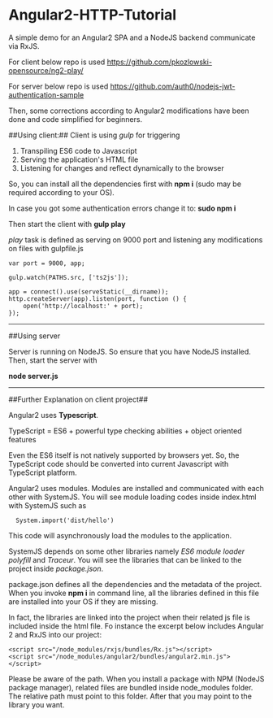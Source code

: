 # Angular2-HTTP-Tutorial
A simple demo for an Angular2 SPA and a NodeJS backend communicate via RxJS.

For client below repo is used
https://github.com/pkozlowski-opensource/ng2-play/

For server below repo is used
https://github.com/auth0/nodejs-jwt-authentication-sample

Then, some corrections according to Angular2 modifications have been done and code simplified for beginners.

##Using client:##
Client is using *gulp* for triggering

 1. Transpiling ES6 code to Javascript
 2. Serving the application's HTML file
 3. Listening for changes and reflect dynamically to the browser

So, you can install all the dependencies first with
**npm i**  (sudo may be required according to your OS).

In case you got some authentication errors change it to:
**sudo npm i**

Then start the client with 
**gulp play**

*play* task is defined as serving on 9000 port and listening any modifications on files with gulpfile.js

    var port = 9000, app;

    gulp.watch(PATHS.src, ['ts2js']);

    app = connect().use(serveStatic(__dirname));
    http.createServer(app).listen(port, function () {
        open('http://localhost:' + port);
    });


----------

##Using server

Server is running on NodeJS. So ensure that you have NodeJS installed.
Then, start the server with

**node server.js**


----------


##Further Explanation on client project##

Angular2 uses **Typescript**. 

TypeScript = ES6 + powerful type checking abilities + object oriented features

Even the ES6 itself is not natively supported by browsers yet. So, the TypeScript code should be converted into current Javascript with TypeScript platform.

Angular2 uses modules. Modules are installed and communicated with each other with SystemJS.
You will see module loading codes inside index.html with SystemJS such as 

      System.import('dist/hello')

This code will asynchronously load the modules to the application.

SystemJS depends on some other libraries namely  *ES6 module loader polyfill* and *Traceur*. You will see the  libraries that can be linked to the project inside *package.json*.

package.json defines all the dependencies and the metadata of the project. When you invoke **npm i** in command line, all the libraries  defined in this file are installed into your OS if they are missing.

In fact, the libraries are linked into the project when their related js file is included inside the html file. Fo instance the excerpt below includes Angular 2 and RxJS into our project:

    <script src="/node_modules/rxjs/bundles/Rx.js"></script>
	<script src="/node_modules/angular2/bundles/angular2.min.js">
	</script>

Please be aware of the path. When you install a package with NPM (NodeJS package manager), related files are bundled inside node_modules folder. The relative path must point to this folder. After that you may point to the library you want.


